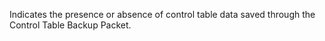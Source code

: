 Indicates the presence or absence of control table data saved through the Control Table Backup Packet.
